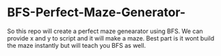 # BFS-Perfect-Maze-Generator-

So this repo will create a perfect maze genearator using BFS. We can provide x and y to script and it will make a maze. Best part is it wont build the maze instantly but will teach you BFS as well.
